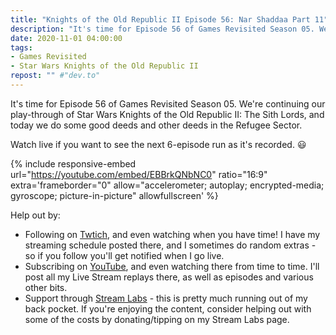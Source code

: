 ```yaml
---
title: "Knights of the Old Republic II Episode 56: Nar Shaddaa Part 11"
description: "It's time for Episode 56 of Games Revisited Season 05. We're continuing our play-through of Star Wars Knights of the Old Republic II: The Sith Lords, and today we do some good deeds and other deeds in the Refugee Sector."
date: 2020-11-01 04:00:00
tags:
- Games Revisited
- Star Wars Knights of the Old Republic II
repost: "" #"dev.to"
---
```


It's time for Episode 56 of Games Revisited Season 05. We're continuing our play-through of Star Wars Knights of the Old Republic II: The Sith Lords, and today we do some good deeds and other deeds in the Refugee Sector.

Watch live if you want to see the next 6-episode run as it's recorded. :smiley:
<!--more-->

{% include responsive-embed url="https://youtube.com/embed/EBBrkQNbNC0" ratio="16:9" extra='frameborder="0" allow="accelerometer; autoplay; encrypted-media; gyroscope; picture-in-picture" allowfullscreen' %}

Help out by:
 * Following on [Twtich](https://twitch.tv/AnonJr_Live), and even watching when you have time! I have my streaming schedule posted there, and I sometimes do random extras - so if you follow you'll get notified when I go live.
 * Subscribing on [YouTube](http://www.youtube.com/channel/UCXafqhKHbkSUIrq0LAuu0tw), and even watching there from time to time. I'll post all my Live Stream replays there, as well as episodes and various other bits.
 * Support through [Stream Labs](https://streamlabs.com/anonjr_live) - this is pretty much running out of my back pocket. If you're enjoying the content, consider helping out with some of the costs by donating/tipping on my Stream Labs page.
